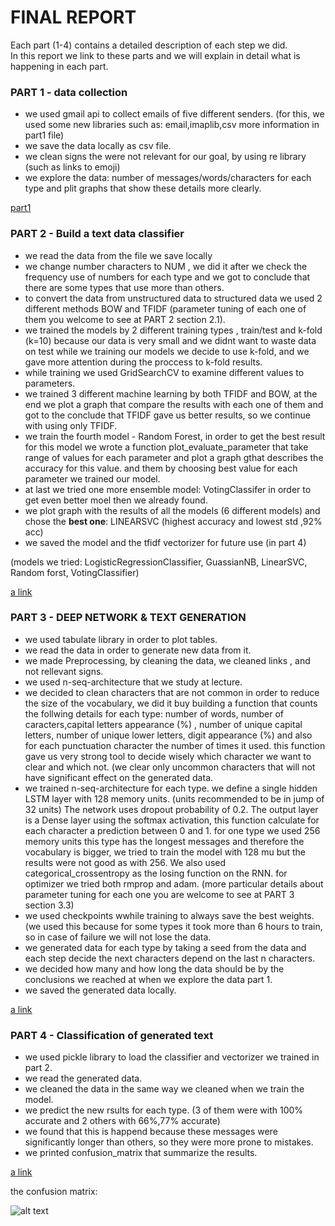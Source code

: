 # FINAL REPORT

Each part (1-4) contains a detailed description of each step we did.  
In this report we link to these parts and we will explain in detail what is happening in each part.

### PART 1 - data collection

* we used gmail api to collect emails of five different senders. (for this, we used some new libraries such as: email,imaplib,csv more information in part1 file) 
* we save the data locally as csv file.
* we clean signs the were not relevant for our goal, by using re library (such as links to emoji)
* we explore the data: number of messages/words/characters for each type and plit graphs that show these details more clearly.

[part1](./Part1.ipynb)

### PART 2 - Build a text data classifier

* we read the data from the file we save locally
* we change number characters to NUM , we did it after we check the frequency use of numbers for each type and we got to conclude that there are some types that use more than others.
* to convert the data from unstructured data to structured data we used 2 different methods BOW and TFIDF (parameter tuning of each one of them you welcome to see at PART 2 section 2.1).
* we trained the models by 2 different training types , train/test and k-fold (k=10) because our data is very small and we didnt want to waste data on test while we training our models we decide to use k-fold, and we gave more attention during the proccess to k-fold results.
* while training we used GridSearchCV to examine different values to parameters.
* we trained 3 different machine learning by both TFIDF and BOW, at the end we plot a graph that compare the results with each one of them and got to the conclude that TFIDF gave us better results, so we continue with using only TFIDF.
* we train the fourth model - Random Forest, in order to get the best result for this model we wrote a function plot_evaluate_parameter that take range of values for each parameter and plot a graph gthat describes the accuracy for this value. and them by choosing best value for each parameter we trained our model.
* at last we tried one more ensemble model: VotingClassifer in order to get even better moel then we already found.
* we plot graph with the results of all the models (6 different models) and chose the **best one**: LINEARSVC (highest accuracy and lowest std ,92% acc)
* we saved the model and the tfidf vectorizer for future use (in part 4)

(models we tried: LogisticRegressionClassifier, GuassianNB, LinearSVC, Random forst, VotingClassifier)

[a link](Part2.ipynb)

### PART 3 - DEEP NETWORK & TEXT GENERATION

* we used tabulate library in order to plot tables.
* we read the data in order to generate new data from it.
* we made Preprocessing, by cleaning the data, we cleaned links , and not rellevant signs.
* we used n-seq-architecture that we study at lecture.
* we decided to clean characters that are not common in order to reduce the size of the vocabulary, we did it buy building a function that counts the follwing details for each type: number of words, number of caracters,capital letters appearance (%) , number of unique capital letters, number of unique lower letters, digit appearance (%) and also for each punctuation character the number of times it used. this function gave us very strong tool to decide wisely which character we want to clear and which not. (we clear only uncommon characters that will not have significant effect on the generated data.
* we trained n-seq-architecture for each type. 
we define a single hidden LSTM layer with 128 memory units. (units recommended to be in jump of 32 units)
The network uses dropout probability of 0.2.
The output layer is a Dense layer using the softmax activation, this function calculate for each character a prediction between 0 and 1.
for one type we used 256 memory units this type has the longest messages and therefore the vocabulary is bigger, we tried to train the model with 128 mu but the results were not good as with 256. We also used categorical_crossentropy as the losing function on the RNN.
for optimizer we tried both rmprop and adam. 
(more particular details about parameter tuning for each one you are welcome to see at PART 3 section 3.3)
* we used checkpoints wwhile training to always save the best weights. (we used this because for some types it took more than 6 hours to train, so in case of failure we will not lose the data.
* we generated data for each type by taking a seed from the data and each step decide the next characters depend on the last n characters. 
* we decided how many and how long the data should be by the conclusions we reached at when we explore the data part 1.
* we saved the generated data locally.

[a link](Part3.ipynb)


### PART 4 - Classification of generated text

* we used pickle library to load the classifier and vectorizer we trained in part 2.
* we read the generated data.
* we cleaned the data in the same way we cleaned when we train the model.
* we predict the new rsults for each type. (3 of them were with 100% accurate and 2 others with 66%,77% accurate)
* we found that this is happend because these messages were significantly longer than others, so they were more prone to mistakes.
* we printed confusion_matrix that summarize the results.

[a link](Part4.ipynb)

the confusion matrix:

![alt text](./image/)

